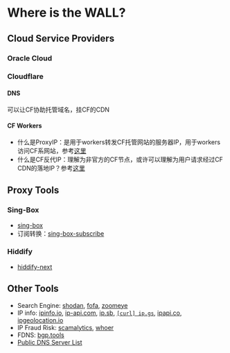 # Where is the WALL?


## Cloud Service Providers
### Oracle Cloud


### Cloudflare
#### DNS
可以让CF协助托管域名，挂CF的CDN

#### CF Workers
- 什么是ProxyIP：是用于workers转发CF托管网站的服务器IP，用于workers访问CF系网站，参考[这里](https://upsangel.com/security/vpn/cloudflare-worker-vless%E7%BF%BB%E7%89%86%E4%BB%A3%E7%90%86%E5%8E%9F%E7%90%86-proxyip%E7%B4%B0%E7%AF%80%E7%A0%94%E7%A9%B6/)
- 什么是CF反代IP：理解为非官方的CF节点，或许可以理解为用户请求经过CF CDN的落地IP？参考[这里](https://blog.tanglu.me/cloudflare_proxy_ip/)


## Proxy Tools
### Sing-Box
- [sing-box](https://github.com/SagerNet/sing-box)
- 订阅转换：[sing-box-subscribe](https://github.com/Toperlock/sing-box-subscribe/)


### Hiddify
- [hiddify-next](https://github.com/hiddify/hiddify-next)



## Other Tools
- Search Engine: [shodan](https://www.shodan.io/), [fofa](https://en.fofa.info/), [zoomeye](https://www.zoomeye.hk/)
- IP info: [ipinfo.io](https://ipinfo.io/), [ip-api.com](https://ip-api.com/), [ip.sb](https://ip.sb/), [`[curl] ip.gs`](https://ip.gs/), [ipapi.co](https://ipapi.co/), [ipgeolocation.io](https://ipgeolocation.io/)
- IP Fraud Risk: [scamalytics](https://scamalytics.com/), [whoer](https://whoer.net/)
- FDNS: [bgp.tools](https://bgp.tools/)
- [Public DNS Server List](https://public-dns.info/)